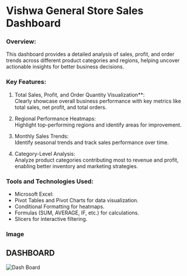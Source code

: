 # Vishwa General Store Sales Dashboard

### Overview:  
This dashboard provides a detailed analysis of sales, profit, and order trends across different product categories and regions, helping uncover actionable insights for better business decisions.

### Key Features:
1. Total Sales, Profit, and Order Quantity Visualization**:  
   Clearly showcase overall business performance with key metrics like total sales, net profit, and total orders.

2. Regional Performance Heatmaps:  
   Highlight top-performing regions and identify areas for improvement.

3. Monthly Sales Trends:  
   Identify seasonal trends and track sales performance over time.

4. Category-Level Analysis:  
   Analyze product categories contributing most to revenue and profit, enabling better inventory and marketing strategies.

### Tools and Technologies Used:
  - Microsoft Excel:  
  - Pivot Tables and Pivot Charts for data visualization.  
  - Conditional Formatting for heatmaps.  
  - Formulas (SUM, AVERAGE, IF, etc.) for calculations.  
  - Slicers for interactive filtering.

### Image
## DASHBOARD
![Dash Board](https://github.com/user-attachments/assets/151ffbc7-c001-47e6-a992-6ec515335b87)
